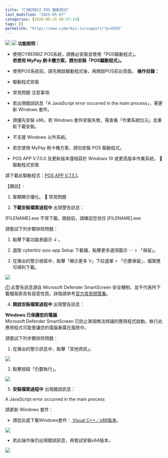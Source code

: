 ```yaml
---
title: "CYBERBIZ POS 驅動程式"
last_modified: "2025-05-07"
categories: [2020-09-25 08:47:14]
tags: []
permalink: "https://www.cyberbiz.io/support/?p=9556"
---
```


![](https://www.cyberbiz.io/support/wp-content/uploads/適用站別.png)
[![](https://www.cyberbiz.io/support/wp-content/uploads/台灣站.png)](https://www.cyberbiz.io/support/?page_id=2490)
**功能說明：**  

* 使用CYBERBIZ POS系統，請務必安裝並使用「POS驅動程式」。  
**若使用 MyPay 刷卡機方案，請勿安裝「POS驅動程式」。**

* 使用POS系統前，請先開啟驅動程式後，再開啟POS前台頁面。
**操作目錄：**

* 驅動程式安裝
* 常見問題
注意事項:  

* 若出現錯誤訊息「A JavaScript error occurred in the main process」，需更新 Windows 套件。
* 請優先安裝 x86，若 Windows 套件安裝失敗，需查看「作業系統位元」並重新下載安裝。
* 不支援 Windows 以外系統。
* 若您使用 MyPay 刷卡機方案，請勿安裝 POS 驅動程式。
* POS APP V.7.0.0 及更新版本僅相容於 Windows 10 或更高版本作業系統。
📌 驅動程式安裝  

請下載此驅動程式：[POS APP
V.7.5.1](https://drive.google.com/file/d/1tCfhVEsACPccxzfe2xUFfLtWrtSx3SKd/view?usp=sharing)。  

【備註】:

1. 客顯顯示優化。
📌 常見問題  

3. **下載安裝檔案過程中** 出現警告訊息： 

[FILENAME].exe 不常下載。開啟前，請確認您信任 [FILENAME].exe

請嘗試下列步驟排除問題：

1. 點擊下載功能表圖示 ↓ 。


2. 選取 cyberbiz-pos-app Setup 下載檔，點擊更多選項圖示 ⋯ > 「保留」。


3. 在彈出的警示視窗中，點擊「顯示更多 V」下拉選單 > 「仍要保留」，檔案應可順利下載。

[![](https://www.cyberbiz.io/support/wp-content/uploads/edge-download-verification-ts.gif)](https://www.cyberbiz.io/support/wp-content/uploads/edge-download-verification-ts.gif)


**ⓘ** 此警告訊息源自 Microsoft Defender SmartScreen 安全機制，並不代表所下載檔案即具有惡意性質。詳情請參考[官方常見問答集](https://feedback.smartscreen.microsoft.com/smartscreenfaq.aspx#)。


4. **開啟安裝檔案過程中** 出現警告訊息： 

**Windows 已保護您的電腦**   
Microsoft Defender SmartScreen 已防止某個無法辨識的應用程式啟動。執行此應用程式可能會讓您的電腦暴露在風險中。

請嘗試下列步驟排除問題：

1. 在彈出的警示訊息中，點擊「其他資訊」。

[![](https://www.cyberbiz.io/support/wp-content/uploads/ms-defender-pop-up-other-info.png)](https://www.cyberbiz.io/support/wp-content/uploads/ms-defender-pop-up-other-info.png)

2. 點擊按鈕「仍要執行」。

[![](https://www.cyberbiz.io/support/wp-content/uploads/ms-defender-pop-up-proceed-to-execute.png)](https://www.cyberbiz.io/support/wp-content/uploads/ms-defender-pop-up-proceed-to-execute.png)

5. **安裝檔案過程中** 出現錯誤訊息： 

A JavaScript error occurred in the main process

請更新 Windows 套件：

* 請從此處下載Windows套件：[ Visual C++／x86版本](https://docs.microsoft.com/zh-tw/cpp/windows/latest-supported-vc-redist?view=msvc-170)。

[![](https://www.cyberbiz.io/support/wp-content/uploads/2021/12/CYBERBIZ-POS-驅動程式2.png)](https://www.cyberbiz.io/support/wp-content/uploads/2021/12/CYBERBIZ-POS-驅動程式2.png)

* 若此操作後仍出現錯誤訊息，再嘗試安裝x64版本。

[![](https://www.cyberbiz.io/support/wp-content/uploads/2021/12/CYBERBIZ-POS-驅動程式1.png)](https://www.cyberbiz.io/support/wp-content/uploads/2021/12/CYBERBIZ-POS-驅動程式1.png)


